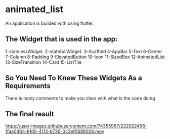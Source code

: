 # animated_list

An application is builded with using flutter.

## The Widget that is used in the app:

1-statelessWidget.
2-statefullWidget.
3-Scaffold
4-AppBar
5-Text
6-Center
7-Column
8-Padding
9-ElevatedButton
10-Icon
11-SizedBox
12-AnimatedList
13-SizeTransition
14-Card
15-ListTile

## So You Need To Knew These Widgets As a Requirements 
There is many comments to make you clear with what is the code doing

## The final result

https://user-images.githubusercontent.com/74355967/222922496-1faa0484-bfd0-4113-b736-0c3ef0688026.mov

